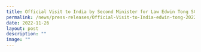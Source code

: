 ```yaml
---
title: Official Visit to India by Second Minister for Law Edwin Tong SC
permalink: /news/press-releases/Official-Visit-to-India-edwin-tong-2022/
date: 2022-11-26
layout: post
description: ""
image: ""
---
```

